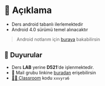 # 🗽 Açıklama

- Ders android tabanlı ilerlemektedir
- Android 4.0 sürümü temel alınacaktır

> Android notlarım için [buraya](https://android.yemreak.com) bakabilirsin

## 📢 Duyurular

- Ders **LAB** yerine **D521**'de işlenmektedir.
- 📧 Mail grubu linkine [buradan](https://groups.google.com/forum/#!forum/iuce_mobile_programming/join) erişebilirsin
- [👨‍🏫 Classroom](https://classroom.google.com) kodu `xxvyra6`
